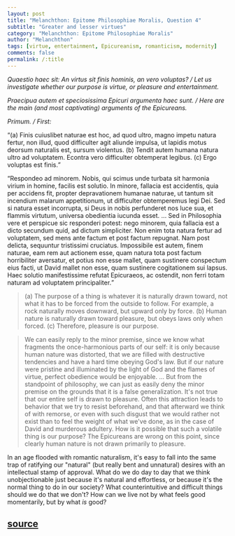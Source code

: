 ```yaml
---
layout: post
title: "Melanchthon: Epitome Philosophiae Moralis, Question 4"
subtitle: "Greater and lesser virtues"
category: "Melanchthon: Epitome Philosophiae Moralis"
author: "Melanchthon"
tags: [virtue, entertainment, Epicureanism, romanticism, modernity]
comments: false
permalink: /:title
---
```


*Quaestio haec sit: An virtus sit finis hominis, an vero voluptas? / Let us investigate whether our purpose is virtue, or pleasure and entertainment.*

*Praecipua autem et speciosissima Epicuri argumenta haec sunt. / Here are the main (and most captivating) arguments of the Epicureans.*

*Primum. / First:*

<q>(a) Finis cuiuslibet naturae est hoc, ad quod ultro, magno impetu natura fertur, non illud, quod difficulter agit aliunde impulsa, ut lapidis motus deorsum naturalis est, sursum violentus. (b) Tendit autem humana natura ultro ad voluptatem. Econtra vero difficulter obtemperat legibus. (c) Ergo voluptas est finis.</q>

<q>Respondeo ad minorem. Nobis, qui scimus unde turbata sit harmonia virium in homine, facilis est solutio. In minore, fallacia est accidentis, quia per accidens fit, propter depravationem humanae naturae, ut tantum sit incendium malarum appetitionum, ut difficulter obtemperemus legi Dei. Sed si natura esset incorrupta, si Deus in nobis perfunderet nos luce sua, et flammis virtutum, universa obedientia iucunda esset. ... Sed in Philosophia vere et perspicue sic responderi potest: nego minorem, quia fallacia est a dicto secundum quid, ad dictum simpliciter. Non enim tota natura fertur ad voluptatem, sed mens ante factum et post factum repugnat. Nam post delicta, sequuntur tristissimi cruciatus. Impossibile est autem, finem naturae, eam rem aut actionem esse, quam natura tota post factum horribiliter aversatur, et potius non esse mallet, quam sustinere conspectum eius facti, ut David mallet non esse, quam sustinere cogitationem sui lapsus. Haec solutio manifestissime refutat Epicuraeos, ac ostendit, non ferri totam naturam ad voluptatem principaliter.</q>

> (a) The purpose of a thing is whatever it is naturally drawn toward, not what it has to be forced from the outside to follow. For example, a rock naturally moves downward, but upward only by force. (b) Human nature is naturally drawn toward pleasure, but obeys laws only when forced. (c) Therefore, pleasure is our purpose.

> We can easily reply to the minor premise, since we know what fragments the once-harmonious parts of our self: it is only because human nature was distorted, that we are filled with destructive tendencies and have a hard time obeying God's law. But if our nature were pristine and illuminated by the light of God and the flames of virtue, perfect obedience would be enjoyable. ... But from the standpoint of philosophy, we can just as easily deny the minor premise on the grounds that it is a false generalization. It's not true that our entire self is drawn to pleasure. Often this attraction leads to behavior that we try to resist beforehand, and that afterward we think of with remorse, or even with such disgust that we would rather not exist than to feel the weight of what we've done, as in the case of David and murderous adultery. How is it possible that such a volatile thing is our purpose? The Epicureans are wrong on this point, since clearly human nature is not drawn primarily to pleasure.

In an age flooded with romantic naturalism, it's easy to fall into the same trap of ratifying our "natural" (but really bent and unnatural) desires with an intellectual stamp of approval. What do we do day to day that we think unobjectionable just because it's natural and effortless, or because it's the normal thing to do in our society? What counterintuitive and difficult things should we do that we don't? How can we live not by what feels good momentarily, but by what *is* good?

<h2 class="post-source"><a href="https://books.google.com/books?id=RBw8AAAAcAAJ&pg=PA13"><i class="fas fa-book" aria-hidden="true"></i> source</a></h2>